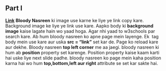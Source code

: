 ## Part I


[**Link**](http://codepen.io/navgurukul/full/PWbvPb/) 
**Bloody Nasreen** ki image use karne ke liye ye link copy kare.
Background image ke liye ye link use kare.
Aapko body ki **background image** kaise lagate hain wo yaad hoga. Agar nhi yaad to w3schools par search kare.
Ab hum bloody nasreen ko apne page mein layenge.
Ek **<img>** tag body mein use kare aur uska **src = “link”**  set kar de.
Page ko reload kare aur dekhe. Bloody nasreen **top left corner** me aa jaegi. 
bloody nasreen ki hum ab **position** property set karenge.
Position property kaise kaam karti hai uske liye next slide padhe.
bloody nasreen ko page mein kaha position karna hai wo hum **top,bottom,left aur right** attribute se set kar sakte hai.

